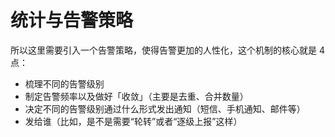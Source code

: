 # 统计与告警策略

所以这里需要引入一个告警策略，使得告警更加的人性化，这个机制的核心就是 4 点：

- 梳理不同的告警级别
- 制定告警频率以及做好「收敛」（主要是去重、合并数量）
- 决定不同的告警级别通过什么形式发出通知（短信、手机通知、邮件等）
- 发给谁（比如，是不是需要“轮转”或者“逐级上报”这样）
